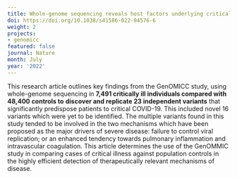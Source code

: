 ```yaml
---
title: Whole-genome sequencing reveals host factors underlying critical COVID-19
doi: https://doi.org/10.1038/s41586-022-04576-6
weight: 2
projects:
- genomicc
featured: false
journal: Nature
month: July
year: '2022'
---
```





This research article outlines key findings from the GenOMICC study, using whole-genome sequencing in **7,491 critically ill individuals compared with 48,400 controls to** **discover and replicate 23 independent variants** that significantly predispose patients to critical COVID-19. This included novel 16 variants which were yet to be identified. The multiple variants found in this study tended to be involved in the two mechanisms which have been proposed as the major drivers of severe disease: failure to control viral replication; or an enhanced tendency towards pulmonary inflammation and intravascular coagulation. This article determines the use of the GenOMMIC study in comparing cases of critical illness against population controls in the highly efficient detection of therapeutically relevant mechanisms of disease.
